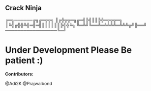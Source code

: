## Crack Ninja

╔═╗──────╔╗╔═╦╦╗
║╔╬╦╦═╗╔═╣╠╣║║╠╬═╦╦╦═╗
║╚╣╔╣╬╚╣═╣═╣║║║║║║╠╣╬╚╗
╚═╩╝╚══╩═╩╩╩╩═╩╩╩╦╝╠══╝
─────────────────╚═╝
# Under Development Please Be patient :)

**Contributors:**

@Adi2K
@Prajwalbond
